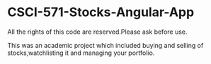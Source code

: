 # CSCI-571-Stocks-Angular-App

All the rights of this code are reserved.Please ask before use.

This was an academic project which included buying and selling of stocks,watchlisting it and managing your portfolio.
